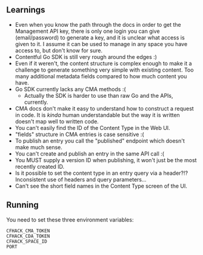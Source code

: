 ## Learnings
* Even when you know the path through the docs in order to get the Management
  API key, there is only one login you can give (email/password) to generate
  a key, and it is unclear what access is given to it. I assume it can be used
  to manage in any space you have access to, but don't know for sure.
* Contentful Go SDK is still very rough around the edges :)
* Even if it weren't, the content structure is complex enough to make it a
  challenge to generate something very simple with existing content. Too many
  additional metadata fields compared to how much content you have.
* Go SDK currently lacks any CMA methods :(
  * Actually the SDK is harder to use than raw Go and the APIs, currently.
* CMA docs don't make it easy to understand how to construct a request in code.
  It is _kinda_ human understandable but the way it is written doesn't map well
  to written code.
* You can't easily find the ID of the Content Type in the Web UI.
* "fields" structure in CMA entries is case sensitive :(
* To publish an entry you call the "published" endpoint which doesn't make much
  sense.
* You can't create and publish an entry in the same API call :(
* You MUST supply a version ID when publishing, it won't just be the most
  recently created ID.
* Is it possible to set the content type in an entry query via a header?!?
  Inconsistent use of headers and query parameters...
* Can't see the short field names in the Content Type screen of the UI.

## Running
You need to set these three environment variables:
```
CFHACK_CMA_TOKEN
CFHACK_CDA_TOKEN
CFHACK_SPACE_ID
PORT
```
